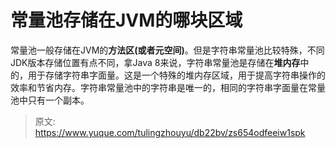 # 常量池存储在JVM的哪块区域

常量池一般存储在JVM的**方法区(或者元空间)**。但是字符串常量池比较特殊，不同JDK版本存储位置有点不同，拿Java 8来说，字符串常量池是存储在**堆内存**中的，用于存储字符串字面量。这是一个特殊的堆内存区域，用于提高字符串操作的效率和节省内存。字符串常量池中的字符串是唯一的，相同的字符串字面量在常量池中只有一个副本。


> 原文: <https://www.yuque.com/tulingzhouyu/db22bv/zs654odfeeiw1spk>